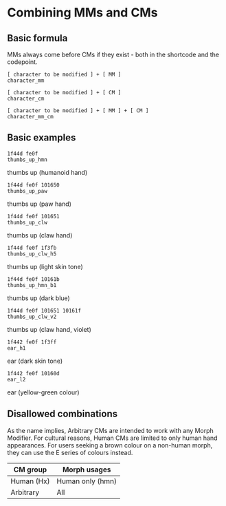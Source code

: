 
# Combining MMs and CMs


## Basic formula

MMs always come before CMs if they exist - both in the shortcode and the codepoint.

```
[ character to be modified ] + [ MM ]
character_mm

[ character to be modified ] + [ CM ]
character_cm

[ character to be modified ] + [ MM ] + [ CM ]
character_mm_cm
```

## Basic examples

```
1f44d fe0f
thumbs_up_hmn
```
thumbs up (humanoid hand)

```
1f44d fe0f 101650
thumbs_up_paw
```
thumbs up (paw hand)

```
1f44d fe0f 101651
thumbs_up_clw
```
thumbs up (claw hand)

```
1f44d fe0f 1f3fb
thumbs_up_clw_h5
```
thumbs up (light skin tone)

```
1f44d fe0f 10161b
thumbs_up_hmn_b1
```
thumbs up (dark blue)

```
1f44d fe0f 101651 10161f
thumbs_up_clw_v2
```
thumbs up (claw hand, violet)

```
1f442 fe0f 1f3ff
ear_h1
```
ear (dark skin tone)

```
1f442 fe0f 10160d
ear_l2
```
ear (yellow-green colour)



## Disallowed combinations

As the name implies, Arbitrary CMs are intended to work with any Morph Modifier. For cultural reasons, Human CMs are limited to only human hand appearances. For users seeking a brown colour on a non-human morph, they can use the E series of colours instead.

| CM group | Morph usages |
| ---- | ---- |
| Human (Hx) | Human only (hmn) |
| Arbitrary | All |
